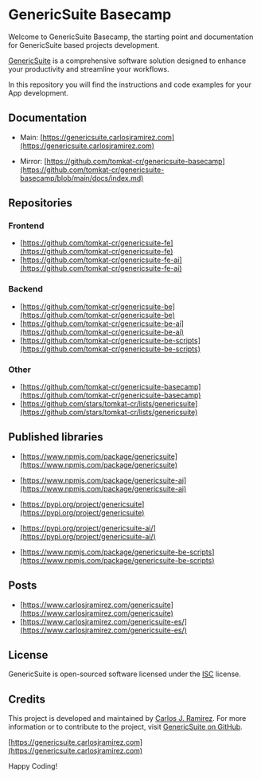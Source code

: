 # GenericSuite Basecamp

Welcome to GenericSuite Basecamp, the starting point and documentation for GenericSuite based projects development.

[GenericSuite]((https://genericsuite.carlosjramirez.com)) is a comprehensive software solution designed to enhance your productivity and streamline your workflows.

In this repository you will find the instructions and code examples for your App development.

## Documentation

* Main: [https://genericsuite.carlosjramirez.com](https://genericsuite.carlosjramirez.com)

* Mirror: [https://github.com/tomkat-cr/genericsuite-basecamp](https://github.com/tomkat-cr/genericsuite-basecamp/blob/main/docs/index.md)

## Repositories

### Frontend

* [https://github.com/tomkat-cr/genericsuite-fe](https://github.com/tomkat-cr/genericsuite-fe)
* [https://github.com/tomkat-cr/genericsuite-fe-ai](https://github.com/tomkat-cr/genericsuite-fe-ai)

### Backend

* [https://github.com/tomkat-cr/genericsuite-be](https://github.com/tomkat-cr/genericsuite-be)
* [https://github.com/tomkat-cr/genericsuite-be-ai](https://github.com/tomkat-cr/genericsuite-be-ai)
* [https://github.com/tomkat-cr/genericsuite-be-scripts](https://github.com/tomkat-cr/genericsuite-be-scripts)

### Other

* [https://github.com/tomkat-cr/genericsuite-basecamp](https://github.com/tomkat-cr/genericsuite-basecamp)
* [https://github.com/stars/tomkat-cr/lists/genericsuite](https://github.com/stars/tomkat-cr/lists/genericsuite)

## Published libraries

* [https://www.npmjs.com/package/genericsuite](https://www.npmjs.com/package/genericsuite)
* [https://www.npmjs.com/package/genericsuite-ai](https://www.npmjs.com/package/genericsuite-ai)

* [https://pypi.org/project/genericsuite](https://pypi.org/project/genericsuite)
* [https://pypi.org/project/genericsuite-ai/](https://pypi.org/project/genericsuite-ai/)
* [https://www.npmjs.com/package/genericsuite-be-scripts](https://www.npmjs.com/package/genericsuite-be-scripts)

## Posts

* [https://www.carlosjramirez.com/genericsuite](https://www.carlosjramirez.com/genericsuite)
* [https://www.carlosjramirez.com/genericsuite-es/](https://www.carlosjramirez.com/genericsuite-es/)

## License

GenericSuite is open-sourced software licensed under the [ISC](https://github.com/tomkat-cr/genericsuite-basecamp/blob/main/LICENSE) license.

## Credits

This project is developed and maintained by [Carlos J. Ramirez](https://www.carlosjramirez.com). For more information or to contribute to the project, visit [GenericSuite on GitHub](https://github.com/stars/tomkat-cr/lists/genericsuite).

[https://genericsuite.carlosjramirez.com](https://genericsuite.carlosjramirez.com)

Happy Coding!